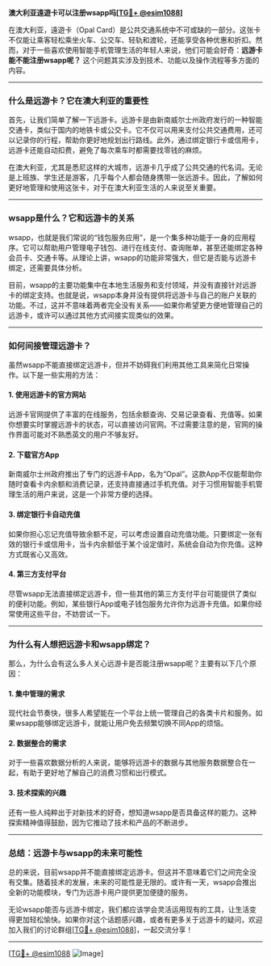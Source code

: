 **澳大利亚遠遊卡可以注册wsapp吗[[TG💪+ @esim1088](https://t.me/s/esim1088)]**

在澳大利亚，遠遊卡（Opal Card）是公共交通系统中不可或缺的一部分。这张卡不仅能让乘客轻松乘坐火车、公交车、轻轨和渡轮，还能享受各种优惠和折扣。然而，对于一些喜欢使用智能手机管理生活的年轻人来说，他们可能会好奇：**远游卡能不能注册wsapp呢？** 这个问题其实涉及到技术、功能以及操作流程等多方面的内容。

---

### **什么是远游卡？它在澳大利亚的重要性**

首先，让我们简单了解一下远游卡。远游卡是由新南威尔士州政府发行的一种智能交通卡，类似于国内的地铁卡或公交卡。它不仅可以用来支付公共交通费用，还可以记录你的行程，帮助你更好地规划出行路线。此外，通过绑定银行卡或信用卡，远游卡还能自动扣费，避免了每次乘车时都需要找零钱的麻烦。

在澳大利亚，尤其是悉尼这样的大城市，远游卡几乎成了公共交通的代名词。无论是上班族、学生还是游客，几乎每个人都会随身携带一张远游卡。因此，了解如何更好地管理和使用这张卡，对于在澳大利亚生活的人来说至关重要。

---

### **wsapp是什么？它和远游卡的关系**

wsapp，也就是我们常说的“钱包服务应用”，是一个集多种功能于一身的应用程序。它可以帮助用户管理电子钱包、进行在线支付、查询账单，甚至还能绑定各种会员卡、交通卡等。从理论上讲，wsapp的功能非常强大，但它是否能与远游卡绑定，还需要具体分析。

目前，wsapp的主要功能集中在本地生活服务和支付领域，并没有直接针对远游卡的绑定支持。也就是说，wsapp本身并没有提供将远游卡与自己的账户关联的功能。不过，这并不意味着两者完全没有关系——如果你希望更方便地管理自己的远游卡，或许可以通过其他方式间接实现类似的效果。

---

### **如何间接管理远游卡？**

虽然wsapp不能直接绑定远游卡，但并不妨碍我们利用其他工具来简化日常操作。以下是一些实用的方法：

#### **1. 使用远游卡的官方网站**
远游卡官网提供了丰富的在线服务，包括余额查询、交易记录查看、充值等。如果你想要实时掌握远游卡的状态，可以直接访问官网。不过需要注意的是，官网的操作界面可能对不熟悉英文的用户不够友好。

#### **2. 下载官方App**
新南威尔士州政府推出了专门的远游卡App，名为“Opal”。这款App不仅能帮助你随时查看卡内余额和消费记录，还支持直接通过手机充值。对于习惯用智能手机管理生活的用户来说，这是一个非常方便的选择。

#### **3. 绑定银行卡自动充值**
如果你担心忘记充值导致余额不足，可以考虑设置自动充值功能。只要绑定一张有效的银行卡或信用卡，当卡内余额低于某个设定值时，系统会自动为你充值。这种方式既省心又高效。

#### **4. 第三方支付平台**
尽管wsapp无法直接绑定远游卡，但一些其他的第三方支付平台可能提供了类似的便利功能。例如，某些银行App或电子钱包服务允许你为远游卡充值。如果你经常使用这些平台，不妨尝试一下。

---

### **为什么有人想把远游卡和wsapp绑定？**

那么，为什么会有这么多人关心远游卡是否能注册wsapp呢？主要有以下几个原因：

#### **1. 集中管理的需求**
现代社会节奏快，很多人希望能在一个平台上统一管理自己的各类卡片和服务。如果wsapp能够绑定远游卡，就能让用户免去频繁切换不同App的烦恼。

#### **2. 数据整合的需求**
对于一些喜欢数据分析的人来说，能够将远游卡的数据与其他服务数据整合在一起，有助于更好地了解自己的消费习惯和出行模式。

#### **3. 技术探索的兴趣**
还有一些人纯粹出于对新技术的好奇，想知道wsapp是否具备这样的能力。这种探索精神值得鼓励，因为它推动了技术和产品的不断进步。

---

### **总结：远游卡与wsapp的未来可能性**

总的来说，目前wsapp并不能直接绑定远游卡。但这并不意味着它们之间完全没有交集。随着技术的发展，未来的可能性是无限的。或许有一天，wsapp会推出全新的功能模块，专门为远游卡用户提供更加便捷的服务。

无论wsapp能否与远游卡绑定，我们都应该学会灵活运用现有的工具，让生活变得更加轻松愉快。如果你对这个话题感兴趣，或者有更多关于远游卡的疑问，欢迎加入我们的讨论群组[[TG💪+ @esim1088](https://t.me/s/esim1088)]，一起交流分享！

---

[[TG💪+ @esim1088](https://t.me/s/esim1088) ![Image](https://i.postimg.cc/4NQfJmqS/Snipaste-2025-05-13-00-14-12.png)]